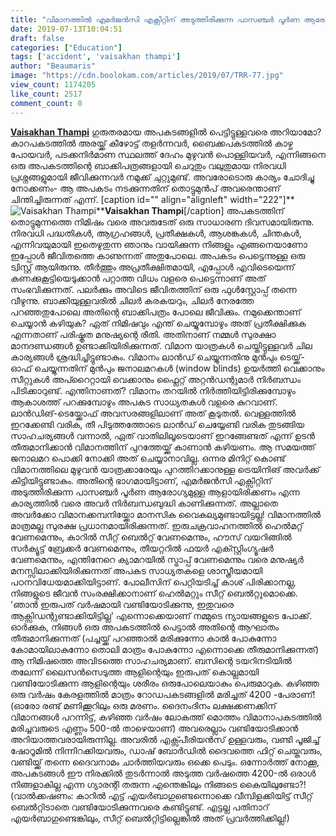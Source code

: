 ```yaml
---
title: "വിമാനത്തിൽ എമർജൻസി എക്സിറ്റിന് അടുത്തിരിക്കുന്ന പാസഞ്ചർ പൂർണ ആരോഗ്യമുള്ള ആളായിരിക്കണം,എന്തുകൊണ്ട് ?"
date: 2019-07-13T10:04:51
draft: false
categories: ["Education"]
tags: ['accident', 'vaisakhan thampi']
author: "Beaumaris"
image: "https://cdn.boolokam.com/articles/2019/07/TRR-77.jpg"
view_count: 1174205
like_count: 2517
comment_count: 0
---
```


[](https://wordpress-972788-3403151.cloudwaysapps.com/vaisakhan-thampi-post-about-accident-and-mind/239728/trr-227)**[Vaisakhan Thampi](https://www.facebook.com/vaisakhan.thampi?__tn__=%2Cd%2AF%2AF-R&eid=ARB5gfxkmDNI68pGR7aNHvGtBXSgQUhwUm7g9rZAbTzLVP6lfAzoYzDQ_m3T3aPFMdvm-PHpgZr014V2&tn-str=%2AF "Vaisakhan Thampi")** ഗുരുതരമായ അപകടങ്ങളിൽ പെട്ടിട്ടുള്ളവരെ അറിയാമോ? കാറപകടത്തിൽ അരയ്ക്ക് കീഴോട്ട് തളർന്നവർ, ബൈക്കപകടത്തിൽ കാഴ്ച പോയവർ, പടക്കനിർമാണ സ്ഥലത്ത് ദേഹം മുഴുവൻ പൊള്ളിയവർ, എന്നിങ്ങനെ ഒരു അപകടത്തിന്റെ ബാക്കിപത്രങ്ങളായി ചെറുതും വലുതുമായ നിരവധി പ്രശ്നങ്ങളുമായി ജീവിക്കുന്നവർ നമുക്ക് ചുറ്റുമുണ്ട്. അവരോടൊരു കാര്യം ചോദിച്ചു നോക്കണം- ആ അപകടം നടക്കുന്നതിന് തൊട്ടുമുൻപ് അവരെന്താണ് ചിന്തിച്ചിരുന്നത് എന്ന്. [caption id="" align="alignleft" width="222"]**![Vaisakhan Thampi](https://scontent.ftrv1-1.fna.fbcdn.net/v/t1.0-9/61997473_10214436096443940_80047547468480512_n.jpg?_nc_cat=105&_nc_oc=AQmJnwkshoeBM7vIN6JRS7idJMg_PcSivuwOzsx5HUpQrRW-XtjIc7flkSqrn0XVahM&_nc_ht=scontent.ftrv1-1.fna&oh=663becc89a99345f480fd83dc8980efd&oe=5DB55074)****Vaisakhan Thampi**[/caption] അപകടത്തിന് തൊട്ടുമുന്നത്തെ നിമിഷം വരെ അവരുടേത് ഒരു സാധാരണ ദിവസമായിരുന്നു. നിരവധി പദ്ധതികൾ, ആഗ്രഹങ്ങൾ, പ്രതീക്ഷകൾ, ആശങ്കകൾ, ചിന്തകൾ, എന്നിവയുമായി ഇതെഴുതുന്ന ഞാനും വായിക്കുന്ന നിങ്ങളും എങ്ങനെയാണോ ഇപ്പോൾ ജീവിതത്തെ കാണുന്നത് അതുപോലെ. അപകടം പെട്ടെന്നുള്ള ഒരു ട്വിസ്റ്റ് ആയിരുന്നു. തീർത്തും അപ്രതീക്ഷിതമായി, എപ്പോൾ എവിടെയെന്ന് കണക്കുകൂട്ടിയെടുക്കാൻ പറ്റാത്ത വിധം വളരെ പെട്ടെന്നാണ് അത് സംഭവിക്കുന്നത്. പലർക്കും അവിടെ ജീവിതത്തിന് ഒരു ഫുൾസ്റ്റോപ്പ് തന്നെ വീഴുന്നു. ബാക്കിയുള്ളവരിൽ ചിലർ കരകയറും, ചിലർ നേരത്തേ പറഞ്ഞതുപോലെ അതിന്റെ ബാക്കിപത്രം പോലെ ജീവിക്കും. നമുക്കെന്താണ് ചെയ്യാൻ കഴിയുക? ഏത് നിമിഷവും എന്ത് ചെയ്യുമ്പോഴും അത് പ്രതീക്ഷിക്കുക എന്നതാണ് പരിഷ്കൃത മനുഷ്യന്റെ രീതി. അതിനാണ് നമ്മൾ സുരക്ഷാ മാനദണ്ഡങ്ങൾ ഉണ്ടാക്കിയിരിക്കുന്നത്. വിമാന യാത്രകൾ ചെയ്തിട്ടുള്ളവർ ചില കാര്യങ്ങൾ ശ്രദ്ധിച്ചിട്ടുണ്ടാകും. വിമാനം ലാൻഡ് ചെയ്യുന്നതിനു മുൻപും ടെയ്ക്ക്-ഓഫ് ചെയ്യുന്നതിന് മുൻപും ജനാലമറകൾ (window blinds) ഉയർത്തി വെക്കാനും സീറ്റുകൾ അപ്റൈറ്റായി വെക്കാനും ഫ്ലൈറ്റ് അറ്റൻഡന്റുമാർ നിർബന്ധം പിടിക്കാറുണ്ട്. എന്തിനാണത്? വിമാനം തറയിൽ നിർത്തിയിട്ടിരിക്കുമ്പോഴും ആകാശത്ത് പറക്കുമ്പോഴും അപകട സാധ്യതകൾ വളരെ കുറവാണ്. ലാൻഡിങ്-ടെയ്ക്കോഫ് അവസരങ്ങളിലാണ് അത് കൂടുതൽ. വെള്ളത്തിൽ ഇറക്കേണ്ടി വരിക, തീ പിടുത്തത്തോടെ ലാൻഡ് ചെയ്യേണ്ടി വരിക തുടങ്ങിയ സാഹചര്യങ്ങൾ വന്നാൽ, ഏത് വാതിലിലൂടെയാണ് ഇറങ്ങേണ്ടത് എന്ന് ഉടൻ തീരുമാനിക്കാൻ വിമാനത്തിന് പുറത്തേയ്ക്ക് കാണാൻ കഴിയണം. ആ സമയത്ത് ജനാലമറ പൊക്കി നോക്കി അത് ചെയ്യാനാവില്ല. ഒന്നര മിനിറ്റ് കൊണ്ട് വിമാനത്തിലെ മുഴുവൻ യാത്രക്കാരേയും പുറത്തിറക്കാനുള്ള ട്രെയിനിങ് അവർക്ക് കിട്ടിയിട്ടുണ്ടാകും. അതിന്റെ ഭാഗമായിട്ടാണ്, എമർജൻസി എക്സിറ്റിന് അടുത്തിരിക്കുന്ന പാസഞ്ചർ പൂർണ ആരോഗ്യമുള്ള ആളായിരിക്കണം എന്ന കാര്യത്തിൽ വരെ അവർ നിർബന്ധബുദ്ധി കാണിക്കുന്നത്. അല്ലാതെ അവർക്കോ വിമാനക്കമ്പനിയ്ക്കോ മാനസിക വൈകല്യമുണ്ടായിട്ടല്ല! വിമാനത്തിൽ മാത്രമല്ല സുരക്ഷ പ്രധാനമായിരിക്കുന്നത്. ഇരുചക്രവാഹനത്തിൽ ഹെൽമറ്റ് വേണമെന്നും, കാറിൽ സീറ്റ് ബെൽറ്റ് വേണമെന്നും, ഹൗസ് വയറിങ്ങിൽ സർക്യൂട്ട് ബ്രേക്കർ വേണമെന്നും, തീയറ്ററിൽ ഫയർ എക്സ്റ്റിംഗ്യൂഷർ വേണമെന്നും, എന്തിനേറെ ക്യാമറയിൽ സ്ട്രാപ്പ് വേണമെന്നും വരെ മനുഷ്യർ മനസ്സിലാക്കിയിരിക്കുന്നത് അപകട സാധ്യതകളെ ശാസ്ത്രീയമായി പഠനവിധേയമാക്കിയിട്ടാണ്. പോലീസിന് പെറ്റിയടിച്ച് കാശ് പിരിക്കാനല്ല, നിങ്ങളുടെ ജീവൻ സംരക്ഷിക്കാനാണ് ഹെൽമറ്റും സീറ്റ് ബെൽറ്റുമൊക്കെ. 'ഞാൻ ഇരുപത് വർഷമായി വണ്ടിയോടിക്കുന്നു, ഇതുവരെ ആക്സിഡന്റുണ്ടാക്കിയിട്ടില്ല' എന്നൊക്കെയാണ് നമ്മുടെ ന്യായങ്ങളുടെ പോക്ക്. ഓർക്കുക, നിങ്ങൾ ഒരു അപകടത്തിൽ പെട്ടാൽ അതിന്റെ ആഘാതം തീരുമാനിക്കുന്നത് (പച്ചയ്ക്ക് പറഞ്ഞാൽ മരിക്കുന്നോ കാൽ പോകുന്നോ കോമായിലാകുന്നോ തൊലി മാത്രം പോകുന്നോ എന്നൊക്കെ തീരുമാനിക്കുന്നത്) ആ നിമിഷത്തെ അവിടത്തെ സാഹചര്യമാണ്. ബസിന്റെ ടയറിനടിയിൽ തലേന്ന് ലൈസൻസെടുത്ത ആളിന്റെയും ഇരുപത് കൊല്ലമായി വണ്ടിയോടിക്കുന്ന ആളിന്റെയും ശരീരം ഒരുപോലെയാകും പെരുമാറുക. കഴിഞ്ഞ ഒരു വർഷം കേരളത്തിൽ മാത്രം റോഡപകടങ്ങളിൽ മരിച്ചത് 4200 -പേരാണ്! (ഓരോ രണ്ട് മണിക്കൂറിലും ഒരു മരണം. ദൈനംദിനം ലക്ഷക്കണക്കിന് വിമാനങ്ങൾ പറന്നിട്ട്, കഴിഞ്ഞ വർഷം ലോകത്ത് മൊത്തം വിമാനാപകടത്തിൽ മരിച്ചവരുടെ എണ്ണം 500-ൽ താഴെയാണ്) അവരെല്ലാം വണ്ടിയോടിക്കാൻ അറിയാത്തവരായിരുന്നില്ല. അവരിൽ എക്സ്പീരിയൻസ് ഉള്ളവരും, വണ്ടി പൂജിച്ച് ഷോറൂമിൽ നിന്നിറക്കിയവരും, ഡാഷ് ബോർഡിൽ ദൈവത്തെ ഫിറ്റ് ചെയ്തവരും, വണ്ടിയ്ക്ക് തന്നെ ദൈവനാമം ചാർത്തിയവരും ഒക്കെ പെടും. ഒന്നോർത്ത് നോക്കൂ, അപകടങ്ങൾ ഈ നിരക്കിൽ തുടർന്നാൽ അടുത്ത വർഷത്തെ 4200-ൽ ഒരാൾ നിങ്ങളാകില്ല എന്ന ഗ്യാരന്റി തരുന്ന എന്തെങ്കിലും നിങ്ങടെ കൈയിലുണ്ടോ?! (വാൽക്കഷണം: കാറിൽ എട്ട് എയർബാഗുണ്ടെന്നൊക്കെ വീമ്പിളക്കിയിട്ട് സീറ്റ് ബെൽറ്റിടാതെ വണ്ടിയോടിക്കുന്നവരെ കണ്ടിട്ടുണ്ട്. എട്ടല്ല പതിനാറ് എയർബാഗുണ്ടെങ്കിലും, സീറ്റ് ബെൽറ്റിട്ടില്ലെങ്കിൽ അത് പ്രവർത്തിക്കില്ല!)
